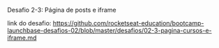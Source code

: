 Desafio 2-3: Página de posts e iframe


link do desafio: https://github.com/rocketseat-education/bootcamp-launchbase-desafios-02/blob/master/desafios/02-3-pagina-cursos-e-iframe.md
